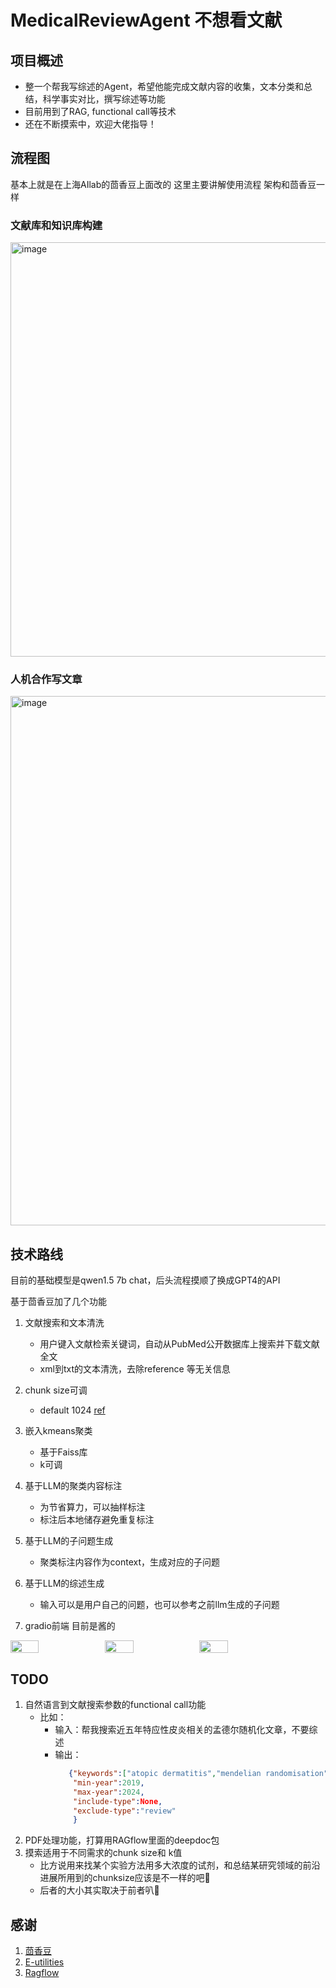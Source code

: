 # MedicalReviewAgent 不想看文献
## 项目概述
- 整一个帮我写综述的Agent，希望他能完成文献内容的收集，文本分类和总结，科学事实对比，撰写综述等功能
- 目前用到了RAG, functional call等技术
- 还在不断摸索中，欢迎大佬指导！

## 流程图
基本上就是在上海AIlab的茴香豆上面改的 这里主要讲解使用流程 架构和茴香豆一样
### 文献库和知识库构建
<img width="663" alt="image" src="https://github.com/jabberwockyang/MedicalReviewAgent/assets/52541128/bb61d5ed-1e7f-4855-b771-2961a81d28c8">

### 人机合作写文章
<img width="847" alt="image" src="https://github.com/jabberwockyang/MedicalReviewAgent/assets/52541128/fc394d8b-1668-4349-9adc-1c4c0a7e0a8b">


## 技术路线
目前的基础模型是qwen1.5 7b chat，后头流程摸顺了换成GPT4的API

基于茴香豆加了几个功能

1. 文献搜索和文本清洗
   - 用户键入文献检索关键词，自动从PubMed公开数据库上搜索并下载文献全文
   - xml到txt的文本清洗，去除reference 等无关信息
  
2. chunk size可调
   -  default 1024 [ref](https://www.llamaindex.ai/blog/evaluating-the-ideal-chunk-size-for-a-rag-system-using-llamaindex-6207e5d3fec5)
     
3. 嵌入kmeans聚类
   - 基于Faiss库
   - k可调
     
4. 基于LLM的聚类内容标注
   - 为节省算力，可以抽样标注
   - 标注后本地储存避免重复标注
     
5. 基于LLM的子问题生成
   - 聚类标注内容作为context，生成对应的子问题
     
6. 基于LLM的综述生成
   - 输入可以是用户自己的问题，也可以参考之前llm生成的子问题
     
7. gradio前端
   目前是酱的
<div style="display: flex;">
    <img src="https://github.com/jabberwockyang/MedicalReviewAgent/assets/52541128/f1cd213f-d41a-49f2-b0c9-2539f23b2b22" style="width: 30%;" />
    <img src="https://github.com/jabberwockyang/MedicalReviewAgent/assets/52541128/5037eb48-d0ef-46f2-9416-037079c58da9" style="width: 30%;" />
    <img src="https://github.com/jabberwockyang/MedicalReviewAgent/assets/52541128/80d8d463-45a4-46df-b988-86c4f42d4e7b" style="width: 30%;" />
</div>


## TODO 
1. 自然语言到文献搜索参数的functional call功能
   - 比如：
       - 输入：帮我搜索近五年特应性皮炎相关的孟德尔随机化文章，不要综述
       - 输出：
         ```json
            {"keywords":["atopic dermatitis","mendelian randomisation"],
             "min-year":2019,
             "max-year":2024,
             "include-type":None,
             "exclude-type":"review"
             }
         ```
2. PDF处理功能，打算用RAGflow里面的deepdoc包
3. 摸索适用于不同需求的chunk size和 k值
   - 比方说用来找某个实验方法用多大浓度的试剂，和总结某研究领域的前沿进展所用到的chunksize应该是不一样的吧🤔
   - 后者的大小其实取决于前者叭🤔

     
## 感谢
1. [茴香豆](https://github.com/InternLM/HuixiangDou)
2. [E-utilities](https://eutils.ncbi.nlm.nih.gov/entrez/eutils/efetch.fcgi?db=pmc&id=PMCID)
3. [Ragflow](https://github.com/infiniflow/ragflow/blob/main/README_zh.md)
   
